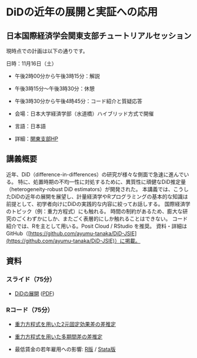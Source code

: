 # DiDの近年の展開と実証への応用

## 日本国際経済学会関東支部チュートリアルセッション


現時点での計画は以下の通りです。

日時：11月16日（土）

- 午後2時00分から午後3時15分：解説
- 午後3時15分〜午後3時30分：休憩
- 午後3時30分から午後4時45分：コード紹介と質疑応答

- 会場：日本大学経済学部（水道橋）ハイブリッド方式で開催
- 言語：日本語
- 詳細：[関東支部HP](https://www.jsie.jp/kanto/news/915/)

   
## 講義概要

<!--

応用の分野では、計量理論的な根拠なく、DiD（difference-in-differences）の様々な技法が用いられてきた。
近年、TWFEモデル（two-way fixed effects model）をはじめとするDiDの慣例的な使用に対する批判と新しい手法の開発が急速に進んでいる。
その際たるものが、TWFEモデル（two-way fixed effects model）である。
ここ5年ほどの間に、TWFEモデルをはじめとするDiDの慣例的な使用に対する批判と新しいDiD推定法の開発が急速に進んでいる。
現在では、処置時期に不均一性がある場合、TWFEモデルによる推定値が信頼できないことに幅広い合意が得られている。
処置時期の不均一性に対処するために、多くの新しい有望なDiD（difference-in-differences）推定量が開発されている。
-->


近年、DiD（difference-in-differences）の研究が様々な側面で急速に進んでいる。
特に、処置時期の不均一性に対処するために、異質性に頑健なDiD推定量（heterogeneity-robust DiD estimators）が開発された。
本講義では、こうしたDiDの近年の展開を展望し、計量経済学やRプログラミングの基本的な知識は前提として、初学者向けにDiDの実践的な内容に絞ってお話しする。
国際経済学のトピック（例：重力方程式）にも触れる。
時間の制約があるため、膨大な研究のごくわずかにしか、またごく表層的にしか触れることはできない。
コード紹介では、Rを主として用いる。Posit Cloud / RStudio を推奨。
資料・詳細はGitHub（[https://github.com/ayumu-tanaka/DiD-JSIE](https://github.com/ayumu-tanaka/DiD-JSIE)）に掲載。


## 資料

### スライド（75分）

- [DiDの展開](https://rpubs.com/ayumuR/Roth2023survey_short)  ([PDF](DiDの展開.pdf))

<!--
  - [Pedro Sant'Anna氏による解説動画](https://youtu.be/Jyat3OZLyRc?si=RXkz6Ma0POrOeu6w)
-->

### Rコード（75分）


- [重力方程式を用いた2元固定効果差の差推定](https://rpubs.com/ayumuR/gravity_fixest_twfe)

- [重力方程式を用いた多期間差の差推定](https://rpubs.com/ayumuR/gravity_fixest_es)

<!--  重力方程式を用いた時差あり差の差推定 -->

- 最低賃金の若年雇用への影響: [R版](https://rpubs.com/ayumuR/DiD-Wage) / [Stata版](https://rpubs.com/ayumuR/DiD-Stata-Wage)

